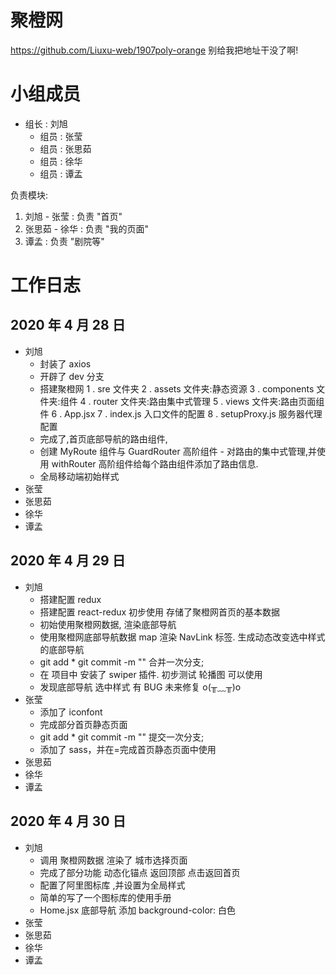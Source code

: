 # 聚橙网

https://github.com/Liuxu-web/1907poly-orange 别给我把地址干没了啊!

# 小组成员

- 组长 : 刘旭
  - 组员 : 张莹
  - 组员 : 张思茹
  - 组员 : 徐华
  - 组员 : 谭孟

负责模块:

1.  刘旭 - 张莹 : 负责 "首页"
2.  张思茹 - 徐华 : 负责 "我的页面"
3.  谭孟 : 负责 "剧院等"

# 工作日志

## 2020 年 4 月 28 日

- 刘旭
  - 封装了 axios
  - 开辟了 dev 分支
  - 搭建聚橙网
    1 . sre 文件夹
    2 . assets 文件夹:静态资源
    3 . components 文件夹:组件
    4 . router 文件夹:路由集中式管理
    5 . views 文件夹:路由页面组件
    6 . App.jsx
    7 . index.js 入口文件的配置
    8 . setupProxy.js 服务器代理配置
  - 完成了,首页底部导航的路由组件,
  - 创建 MyRoute 组件与 GuardRouter 高阶组件 - 对路由的集中式管理,并使用 withRouter 高阶组件给每个路由组件添加了路由信息.
  - 全局移动端初始样式
- 张莹
- 张思茹
- 徐华
- 谭孟

## 2020 年 4 月 29 日

- 刘旭
  - 搭建配置 redux
  - 搭建配置 react-redux 初步使用 存储了聚橙网首页的基本数据
  - 初始使用聚橙网数据, 渲染底部导航
  - 使用聚橙网底部导航数据 map 渲染 NavLink 标签. 生成动态改变选中样式的底部导航
  - git add \* git commit -m "" 合并一次分支;
  - 在 项目中 安装了 swiper 插件. 初步测试 轮播图 可以使用
  - 发现底部导航 选中样式 有 BUG 未来修复 o(╥﹏╥)o
- 张莹
  - 添加了 iconfont
  - 完成部分首页静态页面
  - git add \* git commit -m "" 提交一次分支;
  - 添加了 sass，并在=完成首页静态页面中使用
- 张思茹
- 徐华
- 谭孟

## 2020 年 4 月 30 日

- 刘旭
  - 调用 聚橙网数据 渲染了 城市选择页面
  - 完成了部分功能 动态化锚点 返回顶部 点击返回首页
  - 配置了阿里图标库 ,并设置为全局样式
  - 简单的写了一个图标库的使用手册
  - Home.jsx 底部导航 添加 background-color: 白色
- 张莹
- 张思茹
- 徐华
- 谭孟
